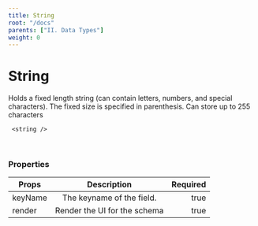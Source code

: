 ```yaml
---
title: String
root: "/docs"
parents: ["II. Data Types"]
weight: 0
---
```


# String

Holds a fixed length string (can contain letters, numbers, and special characters). The fixed size is specified in parenthesis. Can store up to 255 characters
```
 <string />
```
<br/>

### Properties

| Props   |      Description      |  Required |
|----------|:-------------:|------:|
| keyName |  The keyname of the field. | true |
| render |    Render the UI for the schema   |   true |